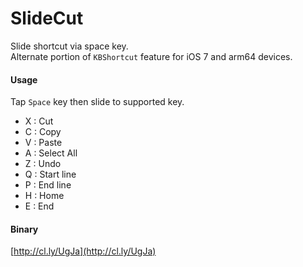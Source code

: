 SlideCut
========

Slide shortcut via space key.    
Alternate portion of `KBShortcut` feature for iOS 7 and arm64 devices.

#### Usage
Tap `Space` key then slide to supported key.

* X : Cut
* C : Copy
* V : Paste
* A : Select All
* Z : Undo
* Q : Start line
* P : End line
* H : Home
* E : End

#### Binary
[http://cl.ly/UgJa](http://cl.ly/UgJa)
